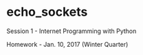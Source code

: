 # echo_sockets

Session 1 - Internet Programming with Python

Homework - Jan. 10, 2017 (Winter Quarter)
